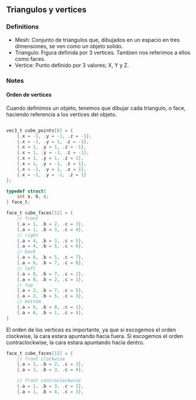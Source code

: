 ## Triangulos y vertices
### Definitions
-  Mesh: Conjunto de triangulos que, dibujados en un espacio en tres dimensiones, se ven como un objeto solido.
-  Triangulo: Figura definida por 3 vertices. Tambien nos referimos a ellos como faces.
-  Vertice: Punto definido por 3 valores; X, Y y Z.

### Notes
#### Orden de vertices
Cuando definimos un objeto, tenemos que dibujar cada triangulo, o face, haciendo referencia a los vertices del objeto.
```c

vec3_t cube_points[8] = {
    {.x = -1, .y = -1, .z = -1},
    {.x = -1, .y = 1, .z = -1},
    {.x = 1, .y = 1, .z = -1},
    {.x = 1, .y = -1, .z = -1},
    {.x = 1, .y = 1, .z = 1},
    {.x = 1, .y = -1, .z = 1},
    {.x = -1, .y = 1, .z = 1},
    {.x = -1, .y = -1, .z = 1}
};

typedef struct{
    int a, b, c;
} face_t;

face_t cube_faces[12] = {
    // front
    {.a = 1, .b = 2, .c = 3},
    {.a = 1, .b = 3, .c = 4},
    // right
    {.a = 4, .b = 3, .c = 5},
    {.a = 4, .b = 5, .c = 6},
    // back
    {.a = 6, .b = 5, .c = 7},
    {.a = 6, .b = 7, .c = 8},
    // left
    {.a = 8, .b = 7, .c = 2},
    {.a = 8, .b = 2, .c = 1},
    // top
    {.a = 2, .b = 7, .c = 5},
    {.a = 2, .b = 5, .c = 3},
    // bottom
    {.a = 6, .b = 8, .c = 1},
    {.a = 6, .b = 1, .c = 4},
}
```
El orden de los vertices es importante, ya que si escogemos el orden clockwise, la cara estara apuntando hacia fuera.
Si escogemos el orden contraclockwise, la cara estara apuntando hacia dentro.
```c
face_t cube_faces[12] = {
    // front clockwise
    {.a = 1, .b = 2, .c = 3},
    {.a = 1, .b = 3, .c = 4},

    // front contraclockwise
    {.a = 1, .b = 3, .c = 2},
    {.a = 1, .b = 4, .c = 3},
```
